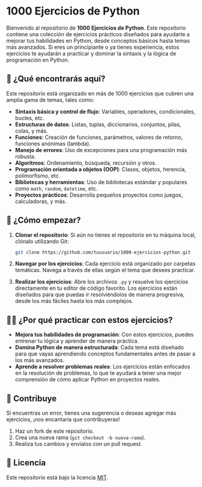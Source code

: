 # 1000 Ejercicios de Python

Bienvenido al repositorio de **1000 Ejercicios de Python**. Este repositorio contiene una colección de ejercicios prácticos diseñados para ayudarte a mejorar tus habilidades en Python, desde conceptos básicos hasta temas más avanzados. Si eres un principiante o ya tienes experiencia, estos ejercicios te ayudarán a practicar y dominar la sintaxis y la lógica de programación en Python.

## 🚀 ¿Qué encontrarás aquí?

Este repositorio está organizado en más de 1000 ejercicios que cubren una amplia gama de temas, tales como:

- **Sintaxis básica y control de flujo**: Variables, operadores, condicionales, bucles, etc.
- **Estructuras de datos**: Listas, tuplas, diccionarios, conjuntos, pilas, colas, y más.
- **Funciones**: Creación de funciones, parámetros, valores de retorno, funciones anónimas (lambda).
- **Manejo de errores**: Uso de excepciones para una programación más robusta.
- **Algoritmos**: Ordenamiento, búsqueda, recursión y otros.
- **Programación orientada a objetos (OOP)**: Clases, objetos, herencia, polimorfismo, etc.
- **Bibliotecas y herramientas**: Uso de bibliotecas estándar y populares como `math`, `random`, `datetime`, etc.
- **Proyectos prácticos**: Desarrolla pequeños proyectos como juegos, calculadoras, y más.

## 🎯 ¿Cómo empezar?

1. **Clonar el repositorio**:
   Si aún no tienes el repositorio en tu máquina local, clónalo utilizando Git:
   
   ```bash
   git clone https://github.com/tuusuario/1000-ejercicios-python.git
   ```

2. **Navegar por los ejercicios**:
   Cada ejercicio está organizado por carpetas temáticas. Navega a través de ellas según el tema que desees practicar.

3. **Realizar los ejercicios**:
   Abre los archivos `.py` y resuelve los ejercicios directamente en tu editor de código favorito. Los ejercicios están diseñados para que puedas ir resolviéndolos de manera progresiva, desde los más fáciles hasta los más complejos.

## 🧑‍🏫 ¿Por qué practicar con estos ejercicios?

- **Mejora tus habilidades de programación**: Con estos ejercicios, puedes entrenar tu lógica y aprender de manera práctica.
- **Domina Python de manera estructurada**: Cada tema está diseñado para que vayas aprendiendo conceptos fundamentales antes de pasar a los más avanzados.
- **Aprende a resolver problemas reales**: Los ejercicios están enfocados en la resolución de problemas, lo que te ayudará a tener una mejor comprensión de cómo aplicar Python en proyectos reales.

## 💬 Contribuye

Si encuentras un error, tienes una sugerencia o deseas agregar más ejercicios, ¡nos encantaría que contribuyeras!

1. Haz un fork de este repositorio.
2. Crea una nueva rama (`git checkout -b nueva-rama`).
3. Realiza tus cambios y envíalos con un pull request.

## 📜 Licencia

Este repositorio está bajo la licencia [MIT](LICENSE).
